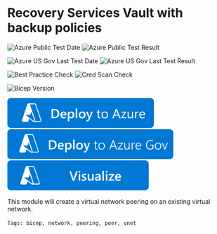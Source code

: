 # Recovery Services Vault with backup policies

![Azure Public Test Date](https://azurequickstartsservice.blob.core.windows.net/badges/quickstarts/microsoft.network/vnet-peering-create/PublicLastTestDate.svg)
![Azure Public Test Result](https://azurequickstartsservice.blob.core.windows.net/badges/quickstarts/microsoft.network/vnet-peering-create/PublicDeployment.svg)

![Azure US Gov Last Test Date](https://azurequickstartsservice.blob.core.windows.net/badges/quickstarts/microsoft.network/vnet-peering-create/FairfaxLastTestDate.svg)
![Azure US Gov Last Test Result](https://azurequickstartsservice.blob.core.windows.net/badges/quickstarts/microsoft.network/vnet-peering-create/FairfaxDeployment.svg)

![Best Practice Check](https://azurequickstartsservice.blob.core.windows.net/badges/quickstarts/microsoft.network/vnet-peering-create/BestPracticeResult.svg)
![Cred Scan Check](https://azurequickstartsservice.blob.core.windows.net/badges/quickstarts/microsoft.network/vnet-peering-create/CredScanResult.svg)

![Bicep Version](https://azurequickstartsservice.blob.core.windows.net/badges/quickstarts/microsoft.network/vnet-peering-create/BicepVersion.svg)

[![Deploy To Azure](https://raw.githubusercontent.com/Azure/azure-quickstart-templates/master/1-CONTRIBUTION-GUIDE/images/deploytoazure.svg?sanitize=true)](https://portal.azure.com/#create/Microsoft.Template/uri/https%3A%2F%2Fraw.githubusercontent.com%2FAzure%2Fazure-quickstart-templates%2Fmaster%2Fquickstarts%2Fmicrosoft.network%2Fvnet-peering-create%2Fazuredeploy.json)
[![Deploy To Azure US Gov](https://raw.githubusercontent.com/Azure/azure-quickstart-templates/master/1-CONTRIBUTION-GUIDE/images/deploytoazuregov.svg?sanitize=true)](https://portal.azure.us/#create/Microsoft.Template/uri/https%3A%2F%2Fraw.githubusercontent.com%2FAzure%2Fazure-quickstart-templates%2Fmaster%2Fquickstarts%2Fmicrosoft.network%2Fvnet-peering-create%2Fazuredeploy.json)
[![Visualize](https://raw.githubusercontent.com/Azure/azure-quickstart-templates/master/1-CONTRIBUTION-GUIDE/images/visualizebutton.svg?sanitize=true)](http://armviz.io/#/?load=https%3A%2F%2Fraw.githubusercontent.com%2FAzure%2Fazure-quickstart-templates%2Fmaster%2Fquickstarts%2Fmicrosoft.network%2Fvnet-peering-create%2Fazuredeploy.json)  

This module will create a virtual network peering on an existing virtual network.

`Tags: bicep, network, peering, peer, vnet`